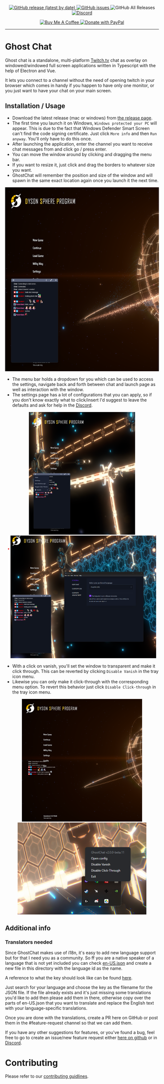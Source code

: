 <p align="center">
  <!-- <img alt="code style: prettier" src="https://img.shields.io/badge/code_style-prettier-ff69b4.svg?style=for-the-badge"> -->
  <a href="https://github.com/Enubia/ghost-chat/releases/latest">
    <img alt="GitHub release (latest by date)" src="https://img.shields.io/github/v/release/enubia/ghost-chat?style=for-the-badge">
  </a>
  <a href="https://github.com/Enubia/ghost-chat/issues?q=is%3Aissue+is%3Aopen+sort%3Aupdated-desc">
    <img alt="GitHub issues" src="https://img.shields.io/github/issues/enubia/ghost-chat?style=for-the-badge">
  </a>
  <img alt="GitHub All Releases" src="https://img.shields.io/github/downloads/enubia/ghost-chat/total?color=brightgreen&style=for-the-badge">
  <!-- <a href="https://www.twitch.tv/enubia1" target="_blank">
    <img alt="" src="https://img.shields.io/twitch/status/enubia1?color=%23a85fff&style=for-the-badge">
  </a> -->
  <a href="https://discord.gg/UVMX32dDcy" target="_blank">
    <img alt="Discord" src="https://img.shields.io/discord/1078447787252916234?color=%237289DA&label=DISCORD&style=for-the-badge">
  </a>
</p>

<p align="center">
  <a href="https://www.buymeacoffee.com/enubia" target="_blank">
    <img src="https://www.buymeacoffee.com/assets/img/custom_images/orange_img.png" alt="Buy Me A Coffee" style="height: 41px !important;width: 174px !important" >
  </a>
  <a href="https://www.paypal.com/donate/?hosted_button_id=RQFDVMBP397KG">
    <img src="https://img.shields.io/badge/PayPal-00457C?style=for-the-badge&logo=paypal&logoColor=white" alt="Donate with PayPal" style="height: 41px !important;" />
  </a>
</p>

---

# Ghost Chat

Ghost chat is a standalone, multi-platform [Twitch.tv](https://www.twitch.tv) chat as overlay on windowed/windowed full screen applications written in Typescript with the help of Electron and Vue.

It lets you connect to a channel without the need of opening twitch in your browser which comes in handy if you happen to have only one monitor,
or you just want to have your chat on your main screen.

## Installation / Usage

- Download the latest release (mac or windows) from [the release page](https://github.com/Enubia/ghost-chat/releases).
- The first time you launch it on Windows, `Windows protected your PC` will appear. This is due to the fact that Windows Defender Smart Screen can't find the code signing certificate. Just click `More info` and then `Run anyway`. You'll only have to do this once.
- After launching the application, enter the channel you want to receive chat messages from and click go / press enter.
- You can move the window around by clicking and dragging the menu bar.
- If you want to resize it, just click and drag the borders to whatever size you want.
- GhostChat will remember the position and size of the window and will spawn in the same exact location again once you launch it the next time. 

<p align="center">
  <img src="images/main.png" alt="Donate with PayPal" style="height: 600px !important;" />
</p>

- The menu bar holds a dropdown for you which can be used to access the settings, navigate back and forth between chat and launch page as well as interaction with the window.
- The settings page has a lot of configurations that you can apply, so if you don't know exactly what to click/insert I'd suggest to leave the defaults and ask for help in the [Discord](https://discord.gg/UVMX32dDcy).


<p align="center">
  <img src="images/settings.png" alt="Donate with PayPal" style="height: 400px !important;" />
  <img src="images/settings-opened.png" alt="Donate with PayPal" style="height: 400px !important;" />
</p>

- With a click on vanish, you'll set the window to transparent and make it click through. This can be reverted by clicking `Disable Vanish` in the tray icon menu.
- Likewise you can only make it click-through with the corresponding menu option. To revert this behavior just click `Disable Click-through` in the tray icon menu.

<p align="center">
  <img src="images/vanished.png" alt="Donate with PayPal" style="height: 400px !important;" />
  <img src="images/tray.png" alt="Donate with PayPal" style="height: 300px !important;" />
</p>

## Additional info

### Translators needed
Since GhostChat makes use of i18n, it's easy to add new language support but for that I need you as a community.
So ff you are a native speaker of a language that is not yet included you can check [en-US.json](/i18n/locales/en-US.json) and create a new file in this directory with the language id as the name.


A reference to what the key should look like can be found [here](/src/components/languageMappingList.ts).

Just search for your language and choose the key as the filename for the JSON file.
If the file already exists and it's just missing some translations you'd like to add then please add them in there, otherwise copy over the parts of en-US.json that you want to translate and replace the English text with your language-specific translations.

Once you are done with the translations, create a PR here on GitHub or post them in the #feature-request channel so that we can add them. 

If you have any other suggestions for features, or you've found a bug, feel free to go to create an issue/new feature request either [here on github](https://github.com/Enubia/ghost-chat/issues/new/choose) or in [Discord](https://discord.gg/UVMX32dDcy).

# Contributing

Please refer to our [contributing guidlines](CONTRIBUTING.md).
